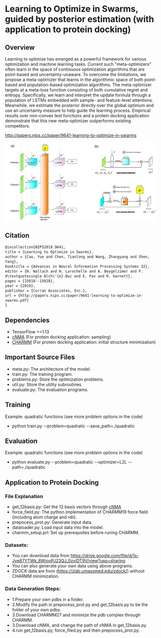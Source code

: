 # Learning to Optimize in Swarms, guided by posterior estimation (with application to protein docking)

## Overview

Learning to optimize has emerged as a powerful framework for various optimization and machine learning tasks. Current such "meta-optimizers" often learn in the space of continuous optimization algorithms that are point-based and uncertainty-unaware.  To overcome the limitations, we propose a meta-optimizer that learns in the algorithmic space of both point-based and population-based optimization algorithms. The meta-optimizer targets at a meta-loss function consisting of both cumulative regret and entropy. Specifically, we learn and interpret the update formula through a population of LSTMs embedded with sample- and feature-level attentions. Meanwhile, we estimate the posterior directly over the global optimum and use an uncertainty measure to help guide the learning process.  Empirical results over non-convex test functions and a protein docking application demonstrate that this new meta-optimizer outperforms existing competitors. 

http://papers.nips.cc/paper/9641-learning-to-optimize-in-swarms

![LOIS Architecture](/LOIS-architecture.png)

## Citation

```
@incollection{NIPS2019_9641,
title = {Learning to Optimize in Swarms},
author = {Cao, Yue and Chen, Tianlong and Wang, Zhangyang and Shen, Yang},
booktitle = {Advances in Neural Information Processing Systems 32},
editor = {H. Wallach and H. Larochelle and A. Beygelzimer and F. d\textquotesingle Alch\'{e}-Buc and E. Fox and R. Garnett},
pages = {15018--15028},
year = {2019},
publisher = {Curran Associates, Inc.},
url = {http://papers.nips.cc/paper/9641-learning-to-optimize-in-swarms.pdf}
}
```

## Dependencies

* TensorFlow >=1.13
* [cNMA](https://github.com/Shen-Lab/cNMA) (For protein docking application: sampling)
* [CHARMM](https://www.charmm.org/charmm/) (For protein docking application: initial structure minimization)


## Important Source Files

*  meta.py:   The architecture of the model.
*  train.py:  The training program.
*  problems.py:  Store the optimization problems.
*  util.py:   Store the utility subroutines.
*  evaluate.py: The evaluation programs.

## Training

Example: quadratic functions (see more problem options in the code)

* python train.py --problem=quadratic --save_path=./quadratic


## Evaluation

Example: quadratic functions (see more problem options in the code)

* python evaluate.py --problem=quadratic --optimizer=L2L --path=./quadratic


## Application to Protein Docking

### File Explanation
* get_12basis.py: Get the 12 basis vectors through [cNMA](https://github.com/Shen-Lab/cNMA) 
* force_field.py: The python implementation of CHARMM19 force field (including atom charge and rdii). 
* prepocess_prot.py: Generate input data.
* dataloader.py: Load input data into the model.
* charmm_setup.prl: Set up prerequsites before runing CHARMM.

### Datasets:
* You can download data from https://drive.google.com/file/d/1x-Jye87YTWk_8WiooPJ23QJ_0zxiDT9V/view?usp=sharing.
* You can also generate your own data using above programs.
* ZDOCK data are from (https://zlab.umassmed.edu/zdock/) without CHARMM minimization.

### Data Generation Steps:
* 1.Prepare your own pdbs in a folder.
* 2.Modify the path in prepocess_prot.py and get_12basis.py to be the folder of your own pdbs.
* 3.Download CHARMM27 and minimize the pdb complex through CHARMM.
* 3.Download cNMA, and change the path of cNMA in get_12basis.py
* 4.run get_12basis.py, force_filed.py and then prepocess_prot.py.








